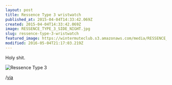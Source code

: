 ```yaml
---
layout: post
title: Ressence Type 3 wristwatch
published_at: 2015-04-04T14:33:42.069Z
created: 2015-04-04T14:33:42.069Z
image: RESSENCE_TYPE_3_SIDE_NIGHT.jpg
slug: ressence-type-3-wristwatch
featured_image: https://wintermuteclub.s3.amazonaws.com/media/RESSENCE_TYPE3_SOLDIER_white.jpg
modified: 2016-05-04T21:17:03.219Z
---
```

Holy shit.

<div>

<img alt="Ressence Type 3" src="https://wintermuteclub.s3.amazonaws.com/media/RESSENCE_TYPE_3_SIDE_NIGHT.jpg" class="full-width"><br></div>

/[via](http://www.coolhunting.com/design/new-ressence-type-3-watch)
